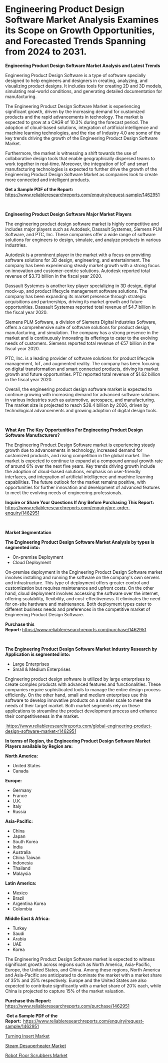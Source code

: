 <p><h1>Engineering Product Design Software Market Analysis Examines its Scope on Growth Opportunities, and Forecasted Trends Spanning from 2024 to 2031.</h1></p><p><strong>Engineering Product Design Software Market Analysis and Latest Trends</strong></p>
<p><p>Engineering Product Design Software is a type of software specially designed to help engineers and designers in creating, analyzing, and visualizing product designs. It includes tools for creating 2D and 3D models, simulating real-world conditions, and generating detailed documentation for manufacturing.</p><p>The Engineering Product Design Software Market is experiencing significant growth, driven by the increasing demand for customized products and the rapid advancements in technology. The market is expected to grow at a CAGR of 10.3% during the forecast period. The adoption of cloud-based solutions, integration of artificial intelligence and machine learning technologies, and the rise of Industry 4.0 are some of the key trends driving the growth of the Engineering Product Design Software Market.</p><p>Furthermore, the market is witnessing a shift towards the use of collaborative design tools that enable geographically dispersed teams to work together in real-time. Moreover, the integration of IoT and smart manufacturing technologies is expected to further drive the growth of the Engineering Product Design Software Market as companies look to create more connected and intelligent products.</p></p>
<p><strong>Get a Sample PDF of the Report:&nbsp;</strong> <a href="https://www.reliableresearchreports.com/enquiry/request-sample/1462951">https://www.reliableresearchreports.com/enquiry/request-sample/1462951</a></p>
<p>&nbsp;</p>
<p><strong>Engineering Product Design Software Major Market Players</strong></p>
<p><p>The engineering product design software market is highly competitive and includes major players such as Autodesk, Dassault Systemes, Siemens PLM Software, and PTC, Inc. These companies offer a wide range of software solutions for engineers to design, simulate, and analyze products in various industries.</p><p>Autodesk is a prominent player in the market with a focus on providing software solutions for 3D design, engineering, and entertainment. The company has been experiencing steady market growth with a strong focus on innovation and customer-centric solutions. Autodesk reported total revenue of $3.73 billion in the fiscal year 2020.</p><p>Dassault Systemes is another key player specializing in 3D design, digital mock-up, and product lifecycle management software solutions. The company has been expanding its market presence through strategic acquisitions and partnerships, driving its market growth and future opportunities. Dassault Systemes reported total revenue of $4.7 billion in the fiscal year 2020.</p><p>Siemens PLM Software, a division of Siemens Digital Industries Software, offers a comprehensive suite of software solutions for product design, manufacturing, and simulation. The company has a strong presence in the market and is continuously innovating its offerings to cater to the evolving needs of customers. Siemens reported total revenue of €57 billion in the fiscal year 2020.</p><p>PTC, Inc. is a leading provider of software solutions for product lifecycle management, IoT, and augmented reality. The company has been focusing on digital transformation and smart connected products, driving its market growth and future opportunities. PTC reported total revenue of $1.62 billion in the fiscal year 2020.</p><p>Overall, the engineering product design software market is expected to continue growing with increasing demand for advanced software solutions in various industries such as automotive, aerospace, and manufacturing. The market size is projected to reach $38.4 billion by 2026, driven by technological advancements and growing adoption of digital design tools.</p></p>
<p>&nbsp;</p>
<p><strong>What Are The Key Opportunities For Engineering Product Design Software Manufacturers?</strong></p>
<p><p>The Engineering Product Design Software market is experiencing steady growth due to advancements in technology, increased demand for customized products, and rising competition in the global market. The market is expected to continue to expand at a compound annual growth rate of around 6% over the next five years. Key trends driving growth include the adoption of cloud-based solutions, emphasis on user-friendly interfaces, and integration of artificial intelligence and machine learning capabilities. The future outlook for the market remains positive, with opportunities for further innovation and development of advanced features to meet the evolving needs of engineering professionals.</p></p>
<p><strong>Inquire or Share Your Questions If Any Before Purchasing This Report:</strong> <a href="https://www.reliableresearchreports.com/enquiry/pre-order-enquiry/1462951">https://www.reliableresearchreports.com/enquiry/pre-order-enquiry/1462951</a></p>
<p>&nbsp;</p>
<p><strong>Market Segmentation</strong></p>
<p><strong>The Engineering Product Design Software Market Analysis by types is segmented into:</strong></p>
<p><ul><li>On-premise Deployment</li><li>Cloud Deployment</li></ul></p>
<p><p>On-premise deployment in the Engineering Product Design Software market involves installing and running the software on the company's own servers and infrastructure. This type of deployment offers greater control and customization but requires maintenance and upfront costs. On the other hand, cloud deployment involves accessing the software over the internet, offering scalability, flexibility, and cost-effectiveness. It eliminates the need for on-site hardware and maintenance. Both deployment types cater to different business needs and preferences in the competitive market of Engineering Product Design Software.</p></p>
<p><strong>Purchase this Report:&nbsp;</strong><a href="https://www.reliableresearchreports.com/purchase/1462951">https://www.reliableresearchreports.com/purchase/1462951</a></p>
<p>&nbsp;</p>
<p><strong>The Engineering Product Design Software Market Industry Research by Application is segmented into:</strong></p>
<p><ul><li>Large Enterprises</li><li>Small & Medium Enterprises</li></ul></p>
<p><p>Engineering product design software is utilized by large enterprises to create complex products with advanced features and functionalities. These companies require sophisticated tools to manage the entire design process efficiently. On the other hand, small and medium enterprises use this software to develop innovative products on a smaller scale to meet the needs of their target market. Both market segments rely on these applications to streamline the product development process and enhance their competitiveness in the market.</p></p>
<p><a href="https://www.reliableresearchreports.com/global-engineering-product-design-software-market-r1462951">&nbsp;https://www.reliableresearchreports.com/global-engineering-product-design-software-market-r1462951</a></p>
<p><strong>In terms of Region, the Engineering Product Design Software Market Players available by Region are:</strong></p>
<p>
    <p> <strong> North America: </strong>
        <ul>
            <li>United States</li>
            <li>Canada</li>
        </ul>
        </p> 
    <p> <strong> Europe: </strong>
        <ul>
            <li>Germany</li>
            <li>France</li>
            <li>U.K.</li>
            <li>Italy</li>
            <li>Russia</li>
        </ul>
        </p> 
    <p> <strong> Asia-Pacific: </strong>
        <ul>
            <li>China</li>
            <li>Japan</li>
            <li>South Korea</li>
            <li>India</li>
            <li>Australia</li>
            <li>China Taiwan</li>
            <li>Indonesia</li>
            <li>Thailand</li>
            <li>Malaysia</li>
        </ul>
        </p> 
    <p> <strong> Latin America: </strong>
        <ul>
            <li>Mexico</li>
            <li>Brazil</li>
            <li>Argentina Korea</li>
            <li>Colombia</li>
        </ul>
        </p> 
    <p> <strong> Middle East & Africa: </strong>
        <ul>
            <li>Turkey</li>
            <li>Saudi</li>
            <li>Arabia</li>
            <li>UAE</li>
            <li>Korea</li>
        </ul>
    </p>
    </p>
<p><p>The Engineering Product Design Software market is expected to witness significant growth across regions such as North America, Asia-Pacific, Europe, the United States, and China. Among these regions, North America and Asia-Pacific are anticipated to dominate the market with a market share of 35% and 25% respectively. Europe and the United States are also expected to contribute significantly with a market share of 20% each, while China is projected to capture 15% of the market valuation.</p></p>
<p><strong>Purchase this Report: </strong><a href="https://www.reliableresearchreports.com/purchase/1462951">https://www.reliableresearchreports.com/purchase/1462951</a></p>
<p>&nbsp;<strong>Get a Sample PDF of the Report:&nbsp;&nbsp;</strong><a href="https://www.reliableresearchreports.com/enquiry/request-sample/1462951">https://www.reliableresearchreports.com/enquiry/request-sample/1462951</a></p>
<p><strong></strong></p>
<p><p><a href="https://www.linkedin.com/pulse/turning-insert-market-competitive-analysis-trends-forecast-ugb0e?trackingId=1sTR1DcEzZEKrjtUlLYPjg%3D%3D">Turning Insert Market</a></p><p><a href="https://www.linkedin.com/pulse/decoding-steam-desuperheater-market-metrics-share-trends-qnsle?trackingId=hJsIjpvOlTb9wj0m%2B2LaNA%3D%3D">Steam Desuperheater Market</a></p><p><a href="https://www.linkedin.com/pulse/robot-floor-scrubbers-market-comprehensive-assessment-type-odr7e?trackingId=4JimB%2B2Jbo%2BjfFu7jybqlw%3D%3D">Robot Floor Scrubbers Market</a></p></p>